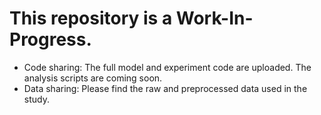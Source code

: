 # This repository is a Work-In-Progress. 
- Code sharing: The full model and experiment code are uploaded. The analysis scripts are coming soon. 
- Data sharing: Please find the raw and preprocessed data used in the study.
